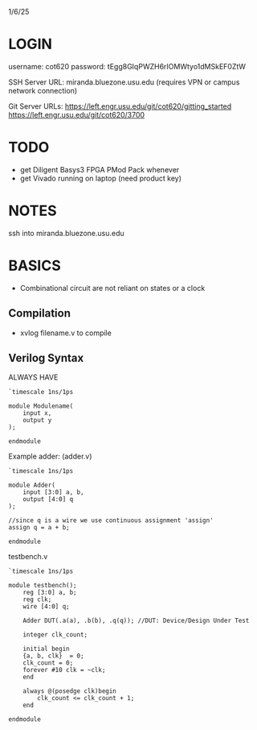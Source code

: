 1/6/25
# LOGIN
username: cot620
password: tEgg8GIqPWZH6rIOMWtyo1dMSkEF0ZtW

SSH Server URL:
   miranda.bluezone.usu.edu (requires VPN or campus network connection)

Git Server URLs:
   https://left.engr.usu.edu/git/cot620/gitting_started
   https://left.engr.usu.edu/git/cot620/3700
# TODO
* get Diligent Basys3 FPGA PMod Pack whenever
* get Vivado running on laptop (need product key)
# NOTES
ssh into miranda.bluezone.usu.edu

# BASICS
* Combinational circuit are not reliant on states or a clock
## Compilation
* xvlog filename.v to compile
## Verilog Syntax
ALWAYS HAVE
```
`timescale 1ns/1ps

module Modulename(
	input x,
	output y
);

endmodule
```

Example adder:
(adder.v)
```
`timescale 1ns/1ps

module Adder(
	input [3:0] a, b,
	output [4:0] q
);

//since q is a wire we use continuous assignment 'assign'
assign q = a + b;

endmodule
```

testbench.v
```
`timescale 1ns/1ps

module testbench();
	reg [3:0] a, b;
	reg clk;
	wire [4:0] q;
	
	Adder DUT(.a(a), .b(b), .q(q)); //DUT: Device/Design Under Test
	
	integer clk_count;
	
	initial begin
	{a, b, clk}  = 0;
	clk_count = 0;
	forever #10 clk = ~clk;
	end
	
	always @(posedge clk)begin
		clk_count <= clk_count + 1;
	end
	
endmodule
```